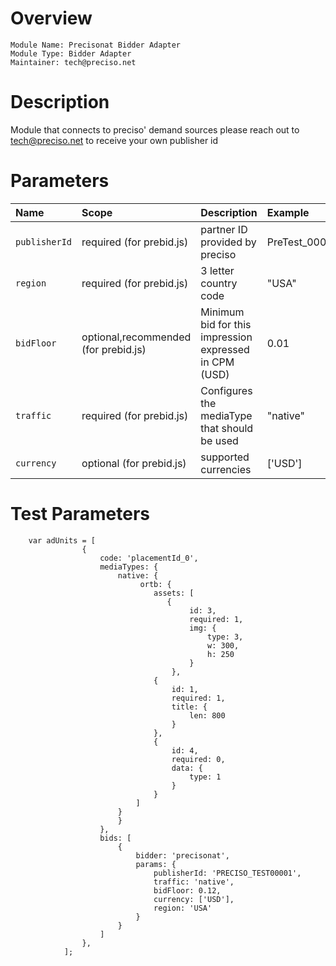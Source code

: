 # Overview

```
Module Name: Precisonat Bidder Adapter
Module Type: Bidder Adapter
Maintainer: tech@preciso.net
```

# Description

Module that connects to preciso' demand sources
please reach out to tech@preciso.net to receive your own publisher id

# Parameters

| Name          | Scope    | Description               | Example              |
| :------------ | :------- | :------------------------ | :------------------- |
| `publisherId` | required (for prebid.js) | partner ID provided by preciso | PreTest_0001
| `region`   | required (for prebid.js)     | 3 letter country code | "USA" |
| `bidFloor` | optional,recommended (for prebid.js)  | Minimum bid for this impression expressed in CPM (USD) | 0.01 |
| `traffic`  | required (for prebid.js)  | Configures the mediaType that should be used| "native" |
| `currency` | optional (for prebid.js)  | supported currencies  | ['USD'] |

# Test Parameters
```
    var adUnits = [
                {
                    code: 'placementId_0',
                    mediaTypes: {
                        native: {
                             ortb: {
                                assets: [
                                   {
                                        id: 3,
                                        required: 1,
                                        img: {
                                            type: 3,
                                            w: 300,
                                            h: 250
                                        }
                                    },
                                {
                                    id: 1,
                                    required: 1,
                                    title: {
                                        len: 800
                                    }
                                },
                                {
                                    id: 4,
                                    required: 0,
                                    data: {
                                        type: 1
                                    }
                                }
                            ]
                        } 
                        }
                    },
                    bids: [
                        {
                            bidder: 'precisonat',
                            params: {
                                publisherId: 'PRECISO_TEST00001',
                                traffic: 'native',
                                bidFloor: 0.12,
                                currency: ['USD'],
                                region: 'USA'
                            }
                        }
                    ]
                },
            ]; 
```